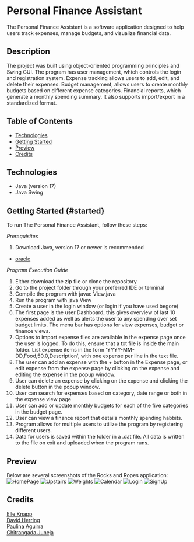 # Personal Finance Assistant

The Personal Finance Assistant is a software application designed to help users track expenses, manage budgets, and visualize financial data.

## Description

The project was built using object-oriented programming principles and Swing GUI. The program has user management, which controls the login and registration system. Expense tracking allows users to add, edit, and delete their expenses. Budget management, allows users to create monthly budgets based on different expense categories. Financial reports, which generate a monthly spending summary. It also supports import/export in a standardized format.

## Table of Contents

- [Technologies](#technologies)
- [Getting Started](#started)
- [Preview](#preview)
- [Credits](#credits)

## Technologies

- Java (version 17)
- Java Swing

## Getting Started {#started}

To run The Personal Finance Assistant, follow these steps:

_Prerequisites_

1. Download Java, version 17 or newer is recommended

- [oracle](https://www.oracle.com/java/technologies/downloads/)

_Program Execution Guide_

1. Either download the zip file or clone the repository
2. Go to the project folder through your preferred IDE or terminal
3. Compile the program with javac View.java
4. Run the program with java View
5. Create a user in the login window (or login if you have used begore)
6. The first page is the user Dashboard, this gives overview of last 10 expenses added as well as alerts the user to any spending over set budget limits. The menu bar has options for view expenses, budget or finance views.
7. Options to import expense files are available in the expense page once the user is logged. To do this, ensure that a txt file is inside the main folder. List expense items in the form 'YYYY-MM-DD,Food,50.0,Description', with one expense per line in the text file.
8. The user can add an expense with the + button in the Expense page, or edit expense from the expense page by clicking on the expense and editing the expense in the popup window.
9. User can delete an expense by clicking on the expense and clicking the delete button in the popup window.
10. User can search for expenses based on category, date range or both in the expense view page
11. User can add or update monthly budgets for each of the five categories in the budget page.
12. User can view a finance report that details monthly spending habbits.
13. Program allows for multiple users to utilize the program by registering different users.
14. Data for users is saved within the folder in a .dat file. All data is written to the file on exit and uploaded when the program runs.

## Preview

Below are several screenshots of the Rocks and Ropes application:
![HomePage](client/src/assets/read-img/home.png)
![Upstairs](client/src/assets/read-img/upstairs.png)
![Weights](client/src/assets/read-img/weights.png)
![Calendar](client/src/assets/read-img/calendar.png)
![Login](client/src/assets/read-img/login.png)
![SignUp](client/src/assets/read-img/signup.png)

## Credits

[Elle Knapp](https://github.com/dmknapp2385)  
[David Herring](https://github.com/davidherring)  
[Paulina Aguirra](https://github.com/paulinaa3)  
[Chitrangada Juneja](https://github.com/chitrangada-juneja)

